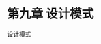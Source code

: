# 第九章 设计模式

[设计模式](https://github.com/MacroYuan/Notes/tree/main/Java%E7%AC%94%E8%AE%B0/%E8%AE%BE%E8%AE%A1%E6%A8%A1%E5%BC%8F)

